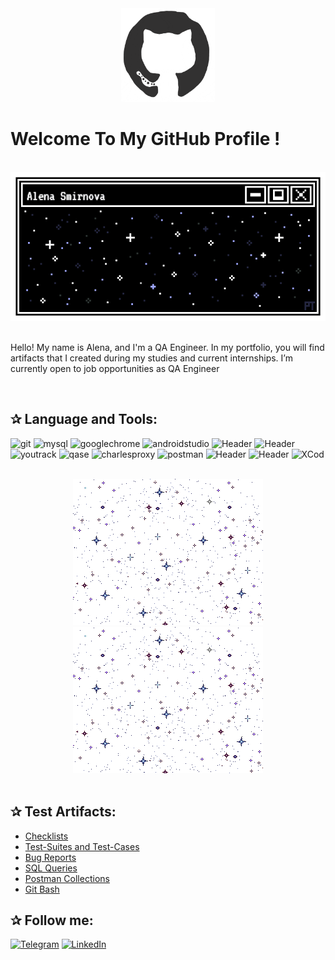 <div align="center">
<img src="https://github.com/Guppi17/Guppi17/blob/main/octo.gif" alt="GitHub Logo" width="150" height="150" />
</div>

# Welcome To My GitHub Profile !

<br/>
<div align="center">
<img src="https://github.com/Guppi17/Guppi17/blob/main/mee.gif" alt="Alena Smirnova" />
</div>
<br/>

<!--
- ⌨️ Programming Languages I've used:

<div align="center">
 <img src = 'https://github.com/RaghavK16/RaghavK16/blob/master/images/c-original.svg' width='30'/> <img src = 'https://github.com/RaghavK16/RaghavK16/blob/master/images/cpp.svg' width='30'/> <img src = 'https://github.com/RaghavK16/RaghavK16/blob/master/images/pycharm.svg' width='30'/> <img src = 'https://github.com/RaghavK16/RaghavK16/blob/master/images/python2.png' height='30'/> <img src = 'https://github.com/RaghavK16/RaghavK16/blob/master/images/flutter-logo.svg' width='30'/> <img src = 'https://github.com/RaghavK16/RaghavK16/blob/master/images/html.svg' width='30'/> <img src = 'https://github.com/RaghavK16/RaghavK16/blob/master/images/css.svg' width='30'/> <img src = 'https://github.com/RaghavK16/RaghavK16/blob/master/images/js.svg' width='30'/> <img src = 'https://github.com/RaghavK16/RaghavK16/blob/master/images/bootstrap.svg' width='33'/> <img src = 'https://github.com/RaghavK16/RaghavK16/blob/master/images/django.svg' height='40'/> <img src = 'https://github.com/RaghavK16/RaghavK16/blob/master/images/flask.png' width='30'/> <img src = 'https://github.com/RaghavK16/RaghavK16/blob/master/images/php.svg' width='40'/>
 <img src = 'https://github.com/RaghavK16/RaghavK16/blob/master/images/sql.svg' width='30'/> <img src = 'https://github.com/RaghavK16/RaghavK16/blob/master/images/git.svg' width='30'/>
</div>
<-->






Hello! My name is Alena, and I'm a QA Engineer. In my portfolio, you will find artifacts that I created during my studies and current internships. I’m currently open to job opportunities as QA Engineer 

<br/>


## ✰ Language and Tools:
![git](https://img.shields.io/badge/Git-090909?style=for-the-badge&logo=git&logoColor=8cc4d7)
![mysql](https://img.shields.io/badge/MySQL-090909?style=for-the-badge&logo=mysql&logoColor=00618a)
![googlechrome](https://img.shields.io/badge/DevTools-090909?style=for-the-badge&logo=googlechrome&logoColor=2674f2)
![androidstudio](https://img.shields.io/badge/AndroidStudio-090909?style=for-the-badge&logo=androidstudio&logoColor=3ad07d)
![Header](https://img.shields.io/badge/Jira-090909?style=for-the-badge&logo=jira&logoColor=136be1)
![Header](https://img.shields.io/badge/Swagger-090909?style=for-the-badge&logo=swagger&logoColor=7ede2b)
![youtrack](https://img.shields.io/badge/YouTrack-090909?style=for-the-badge&logo=youtrack&logoColor=71b556)
![qase](https://img.shields.io/badge/Qase-090909?style=for-the-badge&logo=Qase&logoColor=71b556)
![charlesproxy](https://img.shields.io/badge/CharlesProxy-090909?style=for-the-badge&logo=CharlesProxy&logoColor=8cc4d7)
![postman](https://img.shields.io/badge/Postman-090909?style=for-the-badge&logo=postman&logoColor=EF5B25)
![Header](https://img.shields.io/badge/QASE-090909?style=for-the-badge&logo=QASE=8cc4d7)
![Header](https://img.shields.io/badge/Fiddler-090909?style=for-the-badge&logo=fiddler&logoColor=8cc4d7)
![XCod](https://img.shields.io/badge/XCode-090909?style=for-the-badge&logo=XCod&logoColor=8cc4d7)




<br/>
<div align="center">
<img src="https://github.com/Guppi17/Guppi17/blob/main/star.gif"/>
 <img src="https://github.com/Guppi17/Guppi17/blob/main/star.gif"/>
</div>

<br/>

## ✰ Test Artifacts:

- [Checklists](ссылка) 
- [Test-Suites and Test-Cases](ссылка) 
- [Bug Reports](ссылка)
- [SQL Queries](ссылка)
- [Postman Collections](ссылка)
- [Git Bash](ссылка)



## ✰ Follow me:

[![Telegram](https://img.shields.io/badge/Telegram-090909?style=for-the-badge&logo=Telegram&logoColor=27A0D9)](https://t.me/Guppi17)
[![LinkedIn](https://img.shields.io/badge/LinkedIn-090909?style=for-the-badge&logo=LinkedIn&logoColor=007BB6)](ссылка)

